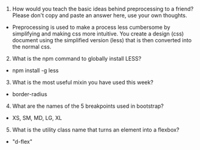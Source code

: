 1. How would you teach the basic ideas behind preprocessing to a friend?  Please don't copy and paste an answer here, use your own thoughts.
* Preprocessing is used to make a process less cumbersome by simplifying and making css more intuitive. You create a design (css) document using the simplified version (less) that is then converted into the normal css. 

2. What is the npm command to globally install LESS?
* npm install -g less

3. What is the most useful mixin you have used this week?
* border-radius

4. What are the names of the 5 breakpoints used in bootstrap?
* XS, SM, MD, LG, XL

5. What is the utility class name that turns an element into a flexbox?
* "d-flex"